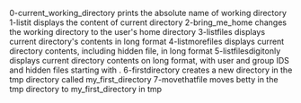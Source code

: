 0-current_working_directory prints the absolute name of working directory
1-listit displays the content of current directory
2-bring_me_home changes the working directory to the user's home directory
3-listfiles displays current directory's contents in long format
4-listmorefiles displays current directory contents, including hidden file, in long format
5-listfilesdigitonly displays current directory contents on long format, with user and group IDS and hidden files starting with .
6-firstdirectory creates a new directory in the tmp directory called my_first_directory
7-movethatfile moves betty in the tmp directory to my_first_directory in tmp
